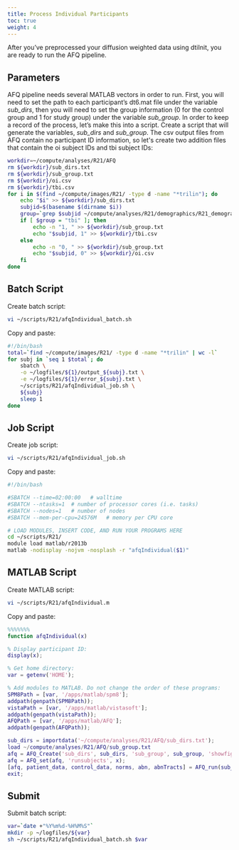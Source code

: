 ```yaml
---
title: Process Individual Participants
toc: true
weight: 4
---
```


After you’ve preprocessed your diffusion weighted data using dtiInit, you are ready to run the AFQ pipeline.

## Parameters

AFQ pipeline needs several MATLAB vectors in order to run. First, you will need to set the path to each participant’s dt6.mat file under the variable *sub_dirs*, then you will need to set the group information (0 for the control group and 1 for study group) under the variable *sub_group*. In order to keep a record of the process, let’s make this into a script. Create a script that will generate the variables, *sub_dirs* and *sub_group*. The csv output files from AFQ contain no participant ID information, so let's create two addition files that contain the oi subject IDs and tbi subject IDs:

```bash
workdir=~/compute/analyses/R21/AFQ
rm ${workdir}/sub_dirs.txt
rm ${workdir}/sub_group.txt
rm ${workdir}/oi.csv
rm ${workdir}/tbi.csv
for i in $(find ~/compute/images/R21/ -type d -name "*trilin"); do
    echo "$i" >> ${workdir}/sub_dirs.txt
    subjid=$(basename $(dirname $i))
    group=`grep $subjid ~/compute/analyses/R21/demographics/R21_demographics.txt | cut -d',' -f2`
    if [ $group = "tbi" ]; then
        echo -n "1, " >> ${workdir}/sub_group.txt
        echo "$subjid, 1" >> ${workdir}/tbi.csv
    else
        echo -n "0, " >> ${workdir}/sub_group.txt
        echo "$subjid, 0" >> ${workdir}/oi.csv
    fi
done
```

## Batch Script

Create batch script:

``` bash
vi ~/scripts/R21/afqIndividual_batch.sh
```

Copy and paste:

```bash
#!/bin/bash
total=`find ~/compute/images/R21/ -type d -name "*trilin" | wc -l`
for subj in `seq 1 $total`; do
    sbatch \
    -o ~/logfiles/${1}/output_${subj}.txt \
    -e ~/logfiles/${1}/error_${subj}.txt \
    ~/scripts/R21/afqIndividual_job.sh \
    ${subj}
    sleep 1
done
```

## Job Script

Create job script:

``` bash
vi ~/scripts/R21/afqIndividual_job.sh
```

Copy and paste:

```bash
#!/bin/bash

#SBATCH --time=02:00:00   # walltime
#SBATCH --ntasks=1  # number of processor cores (i.e. tasks)
#SBATCH --nodes=1   # number of nodes
#SBATCH --mem-per-cpu=24576M   # memory per CPU core

# LOAD MODULES, INSERT CODE, AND RUN YOUR PROGRAMS HERE
cd ~/scripts/R21/
module load matlab/r2013b
matlab -nodisplay -nojvm -nosplash -r "afqIndividual($1)"
```

## MATLAB Script

Create MATLAB script:

``` bash
vi ~/scripts/R21/afqIndividual.m
```

Copy and paste:

``` matlab
%%%%%%%
function afqIndividual(x)

% Display participant ID:
display(x);

% Get home directory:
var = getenv('HOME');

% Add modules to MATLAB. Do not change the order of these programs:
SPM8Path = [var, '/apps/matlab/spm8'];
addpath(genpath(SPM8Path));
vistaPath = [var, '/apps/matlab/vistasoft'];
addpath(genpath(vistaPath));
AFQPath = [var, '/apps/matlab/AFQ'];
addpath(genpath(AFQPath));

sub_dirs = importdata('~/compute/analyses/R21/AFQ/sub_dirs.txt');
load ~/compute/analyses/R21/AFQ/sub_group.txt
afq = AFQ_Create('sub_dirs', sub_dirs, 'sub_group', sub_group, 'showfigs', false);
afq = AFQ_set(afq, 'runsubjects', x);
[afq, patient_data, control_data, norms, abn, abnTracts] = AFQ_run(sub_dirs, sub_group, afq);
exit;
```

## Submit

Submit batch script:

```bash
var=`date +"%Y%m%d-%H%M%S"`
mkdir -p ~/logfiles/${var}
sh ~/scripts/R21/afqIndividual_batch.sh $var
```